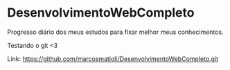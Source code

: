 # DesenvolvimentoWebCompleto
Progresso diário dos meus estudos para fixar melhor meus conhecimentos.

Testando o git <3

Link: https://github.com/marcosmatioli/DesenvolvimentoWebCompleto.git